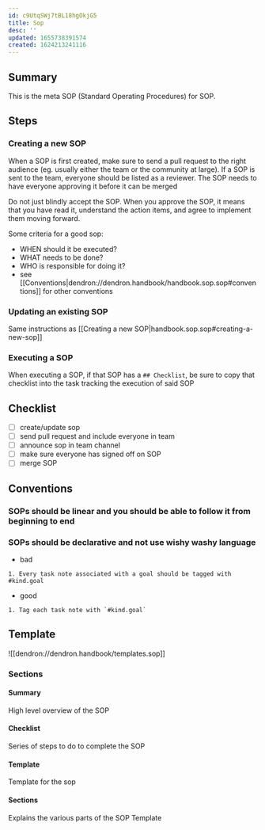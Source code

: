 ```yaml
---
id: c9UtqSWj7tBL18hgOkjG5
title: Sop
desc: ''
updated: 1655738391574
created: 1624213241116
---
```


## Summary

This is the meta SOP (Standard Operating Procedures) for SOP.

## Steps

### Creating a new SOP
When a SOP is first created, make sure to send a pull request to the right audience (eg. usually either the team or the community at large). If a SOP is sent to the team, everyone should be listed as a reviewer. The SOP needs to have everyone approving it before it can be merged

Do not just blindly accept the SOP. When you approve the SOP, it means that you have read it, understand the action items, and agree to implement them moving forward.

Some criteria for a good sop:
- WHEN should it be executed?
- WHAT needs to be done?
- WHO is responsible for doing it?
- see [[Conventions|dendron://dendron.handbook/handbook.sop.sop#conventions]] for other conventions

### Updating an existing SOP

Same instructions as [[Creating a new SOP|handbook.sop.sop#creating-a-new-sop]]

### Executing a SOP

When executing a SOP, if that SOP has a `## Checklist`, be sure to copy that checklist into the task tracking the execution of said SOP

## Checklist
- [ ] create/update sop
- [ ] send pull request and include everyone in team
- [ ] announce sop in team channel
- [ ] make sure everyone has signed off on SOP
- [ ] merge SOP

## Conventions

### SOPs should be linear and you should be able to follow it from beginning to end


### SOPs should be declarative and not use wishy washy language
- bad
```
1. Every task note associated with a goal should be tagged with #kind.goal
```
- good
```
1. Tag each task note with `#kind.goal` 
```

<!-- ### SOPs should not introduce manual processes when reasonable automation is possible
- bad
```
1. Tag each task note with `#kind.goal` 
```
- good
```
1. Apply the `templates.task.goal` 
``` -->



## Template
![[dendron://dendron.handbook/templates.sop]]

### Sections

#### Summary

High level overview of the SOP

#### Checklist

Series of steps to do to complete the SOP

#### Template

Template for the sop

#### Sections

Explains the various parts of the SOP Template
